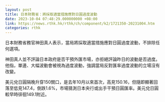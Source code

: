 ```yaml
---
layout: post
title: 日本財務省：將採取適當措施應對日圓過度波動
date: 2023-10-04 07:48:29.000000000 +08:00
link: https://news.rthk.hk/rthk/ch/component/k2/1721350-20231004.htm
categories: rthk
---
```


日本財務省務官神田真人表示，當局將採取適當措施應對日圓過度波動，不排除任何選項。

神田真人並不評論日本政府是否干預外匯市場，亦拒絕評論昨日的波動是否過度。他指，單邊、大幅波動會被視為過度波動，強調當局反對匯率過度波動的立場沒有改變。

美元兌日圓隔晚升穿150關口，是去年10月以來首次，高見150.16，但隨即顯著回落至低見147.4，倒跌1.6%，市場猜測日本央行或出手干預日圓匯率。美元兌日圓較早時徘徊149.1附近。
